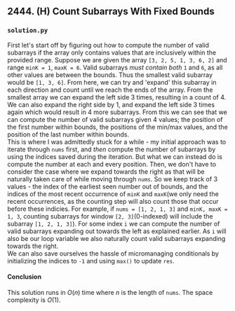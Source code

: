 ## 2444. (H) Count Subarrays With Fixed Bounds

### `solution.py`
First let's start off by figuring out how to compute the number of valid subarrays if the array only contains values that are inclusively within the provided range. Suppose we are given the array `[3, 2, 5, 1, 3, 6, 2]` and range `minK = 1`, `maxK = 6`. Valid subarrays *must contain both* `1` and `6`, as all other values are between the bounds. Thus the smallest valid subarray would be `[1, 3, 6]`. From here, we can try and 'expand' this subarray in each direction and count until we reach the ends of the array. From the smallest array we can expand the left side 3 times, resulting in a count of 4. We can also expand the right side by 1, and expand the left side 3 times again which would result in 4 more subarrays. From this we can see that we can compute the number of valid subarrays given 4 values; the position of the first number within bounds, the positions of the min/max values, and the position of the last number within bounds.  
This is where I was admittedly stuck for a while - my initial approach was to iterate through `nums` first, and *then* compute the number of subarrays by using the indices saved during the iteration. But what we can instead do is compute the number at each and every position. Then, we don't have to consider the case where we expand towards the right as that will be naturally taken care of while moving through `nums`. So we keep track of 3 values - the index of the earliest seen number out of bounds, and the indices of the most recent occurrence of `minK` and `maxK`(we only need the recent occurrences, as the counting step will also count those that occur before these indicies. For example, if `nums = [1, 2, 1, 3]` and `minK, maxK = 1, 3`, counting subarrays for window `[2, 3]`(0-indexed) will include the subarray `[1, 2, 1, 3]`). For some index `i` we can compute the number of valid subarrays expanding out towards the left as explained earlier. As `i` will also be our loop variable we also naturally count valid subarrays expanding towards the right.  
We can also save ourselves the hassle of micromanaging conditionals by initializing the indices to `-1` and using `max()` to update `res`.  

#### Conclusion
This solution runs in $O(n)$ time where $n$ is the length of `nums`. The space complexity is $O(1)$.  
  

